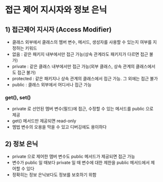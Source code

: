 # 접근 제어 지시자와 정보 은닉
## 1) 접근제어 지시자 (Access Modifier)
- 클래스 외부에서 클래스의 멤버 변수, 메서드, 생성자를 사용할 수 있는지 여부를 지정하는 키워드
- 없음 : 같은 패키지 내부에서만 접근 가능(상속 관계라도 패키지가 다르면 접근 불가)
- private : 같은 클래스 내부에서만 접근 가능(외부 클래스, 상속 관계의 클래스에서도 접근 불가)
- protected : 같은 패키지나 상속 관계의 클래스에서 접근 가능. 그 외에는 접근 불가
- public : 클래스 외부에서 어디서나 접근 가능

### get(), set()
- private 로 선언된 멤버 변수(필드)에 접근, 수정할 수 있는 메서드를 public 으로 제공
- get() 메서드만 제공되면 read-only
- 멤법 변수의 오용을 막을 수 있고 디버깅에도 용이하다

## 2) 정보 은닉
- private 으로 제어한 맴버 변수도 public 메서드가 제공되면 접근 가능
- 변수가 public 일 때보다 private 일 때 변수에 대한 제한을 public 메서드에서 제어할 수 있다
- 정확히는 정보 은닉보다도 정보를 보호하기 위함